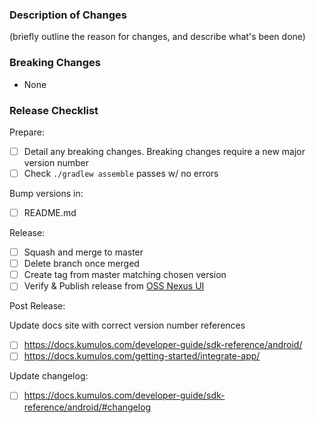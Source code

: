 ### Description of Changes

(briefly outline the reason for changes, and describe what's been done)

### Breaking Changes

- None

### Release Checklist

Prepare:

- [ ] Detail any breaking changes. Breaking changes require a new major version number
- [ ] Check `./gradlew assemble` passes w/ no errors

Bump versions in:

- [ ] README.md

Release:

- [ ] Squash and merge to master
- [ ] Delete branch once merged
- [ ] Create tag from master matching chosen version
- [ ] Verify & Publish release from [OSS Nexus UI](https://oss.sonatype.org/#stagingRepositories)

Post Release:

Update docs site with correct version number references

- [ ] https://docs.kumulos.com/developer-guide/sdk-reference/android/
- [ ] https://docs.kumulos.com/getting-started/integrate-app/

Update changelog:

- [ ] https://docs.kumulos.com/developer-guide/sdk-reference/android/#changelog
